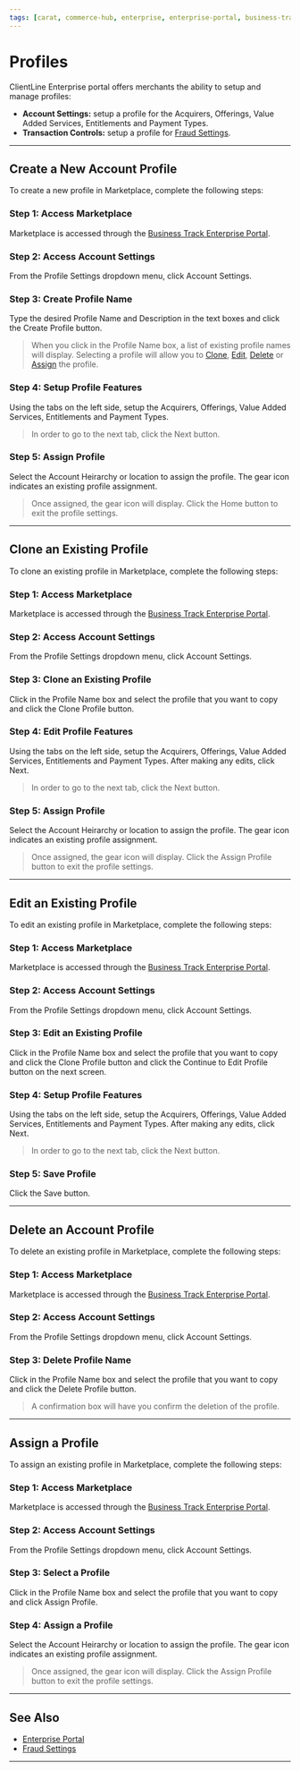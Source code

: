 ```yaml
---
tags: [carat, commerce-hub, enterprise, enterprise-portal, business-track,profiles, virtual-terminal, reporting, settings]
---
```


# Profiles

ClientLine Enterprise portal offers merchants the ability to setup and manage profiles:

- **Account Settings:** setup a profile for the Acquirers, Offerings, Value Added Services, Entitlements and Payment Types.
- **Transaction Controls:** setup a profile for [Fraud Settings](?path=docs/Resources/Guides/Fraud/Fraud-Settings.md).

---

## Create a New Account Profile

To create a new profile in Marketplace, complete the following steps:

### Step 1: Access Marketplace

Marketplace is accessed through the [Business Track Enterprise Portal](https://www.businesstrack.com).

### Step 2: Access Account Settings

From the Profile Settings dropdown menu, click Account Settings. 

### Step 3: Create Profile Name
Type the desired Profile Name and Description in the text boxes and click the Create Profile button. 

<!-- theme: Info -->
> When you click in the Profile Name box, a list of existing profile names will display. Selecting a profile will allow you to [Clone](#clone-an-existing-profile), [Edit](#edit-an-existing-profile), [Delete](#delete-an-existing-profile) or [Assign](#assign-an-esisting-profile) the profile. 

### Step 4: Setup Profile Features

Using the tabs on the left side, setup the Acquirers, Offerings, Value Added Services, Entitlements and Payment Types.

<!-- theme: Info -->
> In order to go to the next tab, click the Next button. 

### Step 5: Assign Profile

Select the Account Heirarchy or location to assign the profile. The gear icon indicates an existing profile assignment.

<!-- theme: Info -->
> Once assigned, the gear icon will display. Click the Home button to exit the profile settings. 

---

## Clone an Existing Profile

To clone an existing profile in Marketplace, complete the following steps:

### Step 1: Access Marketplace

Marketplace is accessed through the [Business Track Enterprise Portal](https://www.businesstrack.com).

### Step 2: Access Account Settings

From the Profile Settings dropdown menu, click Account Settings. 

### Step 3: Clone an Existing Profile 
Click in the Profile Name box and select the profile that you want to copy and click the Clone Profile button.

### Step 4: Edit Profile Features

Using the tabs on the left side, setup the Acquirers, Offerings, Value Added Services, Entitlements and Payment Types. After making any edits, click Next. 

<!-- theme: Info -->
> In order to go to the next tab, click the Next button. 

### Step 5: Assign Profile

Select the Account Heirarchy or location to assign the profile. The gear icon indicates an existing profile assignment.

<!-- theme: Info -->
> Once assigned, the gear icon will display. Click the Assign Profile button to exit the profile settings.

---

## Edit an Existing Profile

To edit an existing profile in Marketplace, complete the following steps:

### Step 1: Access Marketplace

Marketplace is accessed through the [Business Track Enterprise Portal](https://www.businesstrack.com).

### Step 2: Access Account Settings

From the Profile Settings dropdown menu, click Account Settings. 

### Step 3: Edit an Existing Profile 

Click in the Profile Name box and select the profile that you want to copy and click the Clone Profile button and click the Continue to Edit Profile button on the next screen.  

### Step 4: Setup Profile Features

Using the tabs on the left side, setup the Acquirers, Offerings, Value Added Services, Entitlements and Payment Types. After making any edits, click Next. 

<!-- theme: Info -->
> In order to go to the next tab, click the Next button. 

### Step 5: Save Profile

Click the Save button.

---

## Delete an Account Profile

To delete an existing profile in Marketplace, complete the following steps:

### Step 1: Access Marketplace

Marketplace is accessed through the [Business Track Enterprise Portal](https://www.businesstrack.com).

### Step 2: Access Account Settings

From the Profile Settings dropdown menu, click Account Settings. 

### Step 3: Delete Profile Name

Click in the Profile Name box and select the profile that you want to copy and click the Delete Profile button. 

<!-- theme: Info -->
> A confirmation box will have you confirm the deletion of the profile.

---

## Assign a Profile

To assign an existing profile in Marketplace, complete the following steps:

### Step 1: Access Marketplace

Marketplace is accessed through the [Business Track Enterprise Portal](https://www.businesstrack.com).

### Step 2: Access Account Settings

From the Profile Settings dropdown menu, click Account Settings. 

### Step 3: Select a Profile

Click in the Profile Name box and select the profile that you want to copy and click Assign Profile. 

### Step 4: Assign a Profile

Select the Account Heirarchy or location to assign the profile. The gear icon indicates an existing profile assignment.

<!-- theme: Info -->
> Once assigned, the gear icon will display. Click the Assign Profile button to exit the profile settings.

---

## See Also

- [Enterprise Portal](?path=docs/Resources/Guides/Enterprise-Portal/Enterprise-Portal.md)
- [Fraud Settings](?path=docs/Resources/Guides/Fraud/Fraud-Settings.md)
---
